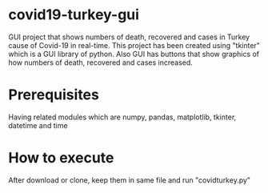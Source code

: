 # covid19-turkey-gui
GUI project that shows numbers of death, recovered and cases in Turkey cause of Covid-19 in real-time.
This project has been created using "tkinter" which is a GUI library of python.
Also GUI has buttons that show graphics of how numbers of death, recovered and cases increased.

# Prerequisites
Having related modules which are numpy, pandas, matplotlib, tkinter, datetime and time

# How to execute
After download or clone, keep them in same file and run "covidturkey.py"
